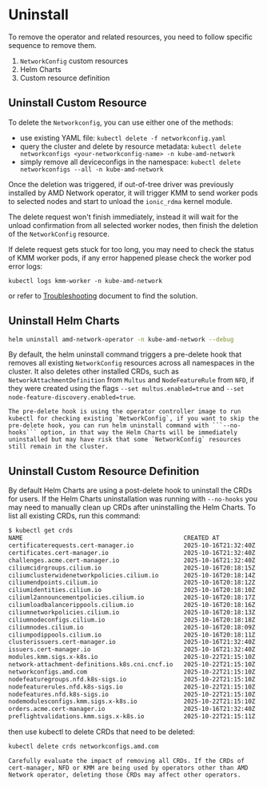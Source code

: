 # Uninstall

To remove the operator and related resources, you need to follow specific sequence to remove them.

1. `NetworkConfig` custom resources
2. Helm Charts
3. Custom resource definition

## Uninstall Custom Resource

To delete the `Networkconfig`, you can use either one of the methods:

* use existing YAML file: ```kubectl delete -f networkconfig.yaml```
* query the cluster and delete by resource metadata:
  ```kubectl delete networkconfigs <your-networkconfig-name> -n kube-amd-network```
* simply remove all deviceconfigs in the namespace:
  ```kubectl delete networkconfigs --all -n kube-amd-network```

Once the deletion was triggered, if out-of-tree driver was previously installed by AMD Network operator, it will trigger KMM to send worker pods to selected nodes and start to unload the `ionic_rdma` kernel module.

The delete request won't finish immediately, instead it will wait for the unload confirmation from all selected worker nodes, then finish the deletion of the `NetworkConfig` resource.

If delete request gets stuck for too long, you may need to check the status of KMM worker pods, if any error happened please check the worker pod error logs:

```kubectl logs kmm-worker -n kube-amd-network```

or refer to [Troubleshooting](../troubleshooting.md) document to find the solution.

## Uninstall Helm Charts

```bash
helm uninstall amd-network-operator -n kube-amd-network --debug
```

By default, the helm uninstall command triggers a pre-delete hook that removes all existing `NetworkConfig` resources across all namespaces in the cluster. It also deletes other installed CRDs, such as `NetworkAttachmentDefinition` from `Multus` and `NodeFeatureRule` from `NFD`, if they were created using the flags `--set multus.enabled=true` and `--set node-feature-discovery.enabled=true`.

```{note}
The pre-delete hook is using the operator controller image to run kubectl for checking existing `NetworkConfig`, if you want to skip the pre-delete hook, you can run helm uninstall command with ```--no-hooks``` option, in that way the Helm Charts will be immediately uninstalled but may have risk that some `NetworkConfig` resources still remain in the cluster.
```


## Uninstall Custom Resource Definition

By default Helm Charts are using a post-delete hook to uninstall the CRDs for users. If the Helm Charts uninstallation was running with ```--no-hooks``` you may need to manually clean up CRDs after uninstalling the Helm Charts. To list all existing CRDs, run this command:

```bash
$ kubectl get crds
NAME                                             CREATED AT
certificaterequests.cert-manager.io              2025-10-16T21:32:40Z
certificates.cert-manager.io                     2025-10-16T21:32:40Z
challenges.acme.cert-manager.io                  2025-10-16T21:32:40Z
ciliumcidrgroups.cilium.io                       2025-10-16T20:18:15Z
ciliumclusterwidenetworkpolicies.cilium.io       2025-10-16T20:18:14Z
ciliumendpoints.cilium.io                        2025-10-16T20:18:12Z
ciliumidentities.cilium.io                       2025-10-16T20:18:10Z
ciliuml2announcementpolicies.cilium.io           2025-10-16T20:18:17Z
ciliumloadbalancerippools.cilium.io              2025-10-16T20:18:16Z
ciliumnetworkpolicies.cilium.io                  2025-10-16T20:18:13Z
ciliumnodeconfigs.cilium.io                      2025-10-16T20:18:18Z
ciliumnodes.cilium.io                            2025-10-16T20:18:09Z
ciliumpodippools.cilium.io                       2025-10-16T20:18:11Z
clusterissuers.cert-manager.io                   2025-10-16T21:32:40Z
issuers.cert-manager.io                          2025-10-16T21:32:40Z
modules.kmm.sigs.x-k8s.io                        2025-10-22T21:15:10Z
network-attachment-definitions.k8s.cni.cncf.io   2025-10-22T21:15:10Z
networkconfigs.amd.com                           2025-10-22T21:15:10Z
nodefeaturegroups.nfd.k8s-sigs.io                2025-10-22T21:15:10Z
nodefeaturerules.nfd.k8s-sigs.io                 2025-10-22T21:15:10Z
nodefeatures.nfd.k8s-sigs.io                     2025-10-22T21:15:10Z
nodemodulesconfigs.kmm.sigs.x-k8s.io             2025-10-22T21:15:10Z
orders.acme.cert-manager.io                      2025-10-16T21:32:40Z
preflightvalidations.kmm.sigs.x-k8s.io           2025-10-22T21:15:11Z
```

then use kubectl to delete CRDs that need to be deleted:

```bash
kubectl delete crds networkconfigs.amd.com
```

```{warning}
Carefully evaluate the impact of removing all CRDs. If the CRDs of cert-manager, NFD or KMM are being used by operators other than AMD Network operator, deleting those CRDs may affect other operators.
```